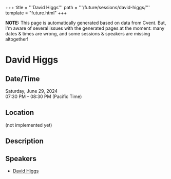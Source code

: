 +++
title = '''David Higgs'''
path = '''/future/sessions/david-higgs/'''
template = "future.html"
+++

<p class="todo">
<strong>NOTE:</strong> This page is automatically generated based on data from Cvent.
But, I'm aware of several issues with the generated pages at the moment:
many dates & times are wrong, and some sessions & speakers are missing altogether!
</p>

<h1>David Higgs</h1>
<h2>Date/Time</h2>
<p>Saturday, June 29, 2024<br>
07:30 PM – 08:30 PM (Pacific Time)</p>
<h2>Location</h2>
(not implemented yet)
<h2>Description</h2>

<h2>Speakers</h2>
<ul><li><a href="/future/performers/david-higgs/">David Higgs</a></li>

